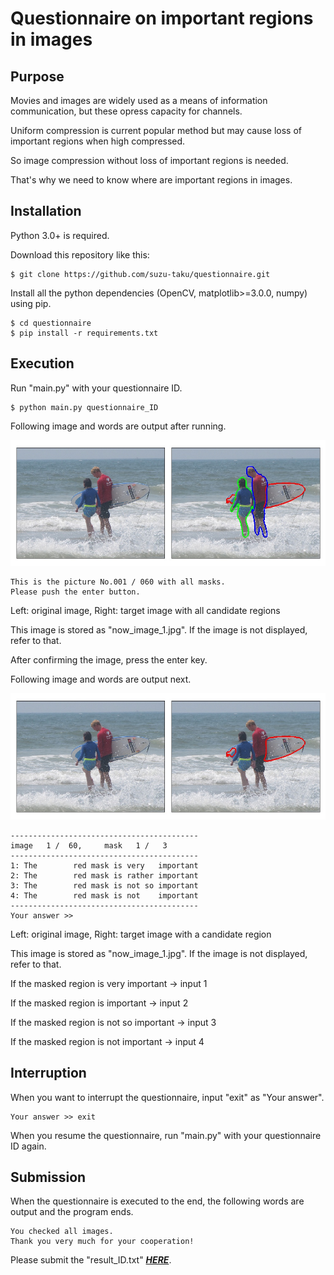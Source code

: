 # Questionnaire on important regions in images

## Purpose

Movies and images are widely used as a means of information communication, but these opress capacity for channels.

Uniform compression is current popular method but may cause loss of important regions when high compressed.

So image compression without loss of important regions is needed.

That's why we need to know where are important regions in images.

## Installation

Python 3.0+ is required.

Download this repository like this:

```
$ git clone https://github.com/suzu-taku/questionnaire.git
```

Install all the python dependencies (OpenCV, matplotlib>=3.0.0, numpy) using pip.

```
$ cd questionnaire
$ pip install -r requirements.txt
```

## Execution

Run "main.py" with your questionnaire ID.

```
$ python main.py questionnaire_ID
```

Following image and words are output after running.

![](demo/demo_image_1.jpg)

```
This is the picture No.001 / 060 with all masks.
Please push the enter button.
```

Left: original image, Right: target image with all candidate regions

This image is stored as "now_image_1.jpg". If the image is not displayed, refer to that.

After confirming the image, press the enter key.

Following image and words are output next.

![](demo/demo_image_2.jpg)

```
------------------------------------------
image   1 /  60,     mask   1 /   3
------------------------------------------
1: The        red mask is very   important
2: The        red mask is rather important
3: The        red mask is not so important
4: The        red mask is not    important
------------------------------------------
Your answer >>
```

Left: original image, Right: target image with a candidate region

This image is stored as "now_image_1.jpg". If the image is not displayed, refer to that.

If the masked region is very   important -> input 1

If the masked region is        important -> input 2
                 
If the masked region is not so important -> input 3
                 
If the masked region is not    important -> input 4                 

## Interruption

When you want to interrupt the questionnaire, input "exit" as "Your answer".

```
Your answer >> exit
```

When you resume the questionnaire, run "main.py" with your questionnaire ID again.

## Submission

When the questionnaire is executed to the end, the following words are output and the program ends.

```
You checked all images.
Thank you very much for your cooperation!
```

Please submit the "result_ID.txt" [***HERE***](https://www.dropbox.com/request/dqUKYzZdGBerNj2a7zgu).

